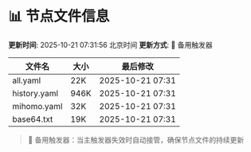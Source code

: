 # 📊 节点文件信息

**更新时间**: 2025-10-21 07:31:56 北京时间
**更新方式**: 🔄 备用触发器

| 文件名 | 大小 | 最后修改 |
|--------|------|----------|
| all.yaml | 22K | 2025-10-21 07:31 |
| history.yaml | 946K | 2025-10-21 07:31 |
| mihomo.yaml | 32K | 2025-10-21 07:31 |
| base64.txt | 19K | 2025-10-21 07:31 |

> 🔄 备用触发器：当主触发器失效时自动接管，确保节点文件的持续更新
